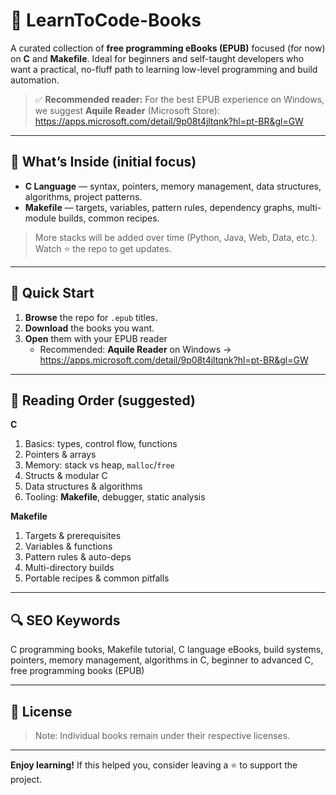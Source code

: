 # 📘 LearnToCode-Books

A curated collection of **free programming eBooks (EPUB)** focused (for now) on **C** and **Makefile**. Ideal for beginners and self-taught developers who want a practical, no-fluff path to learning low-level programming and build automation.

> ✅ **Recommended reader:** For the best EPUB experience on Windows, we suggest **Aquile Reader** (Microsoft Store):  
> https://apps.microsoft.com/detail/9p08t4jltqnk?hl=pt-BR&gl=GW

---

## 🚀 What’s Inside (initial focus)

- **C Language** — syntax, pointers, memory management, data structures, algorithms, project patterns.  
- **Makefile** — targets, variables, pattern rules, dependency graphs, multi-module builds, common recipes.

> More stacks will be added over time (Python, Java, Web, Data, etc.). Watch ⭐ the repo to get updates.

---

## 🔎 Quick Start

1. **Browse** the repo for `.epub` titles.  
2. **Download** the books you want.  
3. **Open** them with your EPUB reader  
   - Recommended: **Aquile Reader** on Windows → https://apps.microsoft.com/detail/9p08t4jltqnk?hl=pt-BR&gl=GW

---

## 🧭 Reading Order (suggested)

**C**
1. Basics: types, control flow, functions  
2. Pointers & arrays  
3. Memory: stack vs heap, `malloc`/`free`  
4. Structs & modular C  
5. Data structures & algorithms  
6. Tooling: **Makefile**, debugger, static analysis

**Makefile**
1. Targets & prerequisites  
2. Variables & functions  
3. Pattern rules & auto-deps  
4. Multi-directory builds  
5. Portable recipes & common pitfalls

---

## 🔍 SEO Keywords

C programming books, Makefile tutorial, C language eBooks, build systems, pointers, memory management, algorithms in C, beginner to advanced C, free programming books (EPUB)

---

## 📄 License
  
> Note: Individual books remain under their respective licenses.

---

**Enjoy learning!** If this helped you, consider leaving a ⭐ to support the project.
